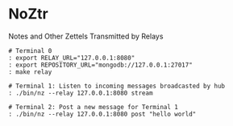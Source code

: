 # NoZtr

Notes and Other Zettels Transmitted by Relays

```shell
# Terminal 0
: export RELAY_URL="127.0.0.1:8080"
: export REPOSITORY_URL="mongodb://127.0.0.1:27017"
: make relay

# Terminal 1: Listen to incoming messages broadcasted by hub
: ./bin/nz --relay 127.0.0.1:8080 stream

# Terminal 2: Post a new message for Terminal 1
: ./bin/nz --relay 127.0.0.1:8080 post "hello world"
```
